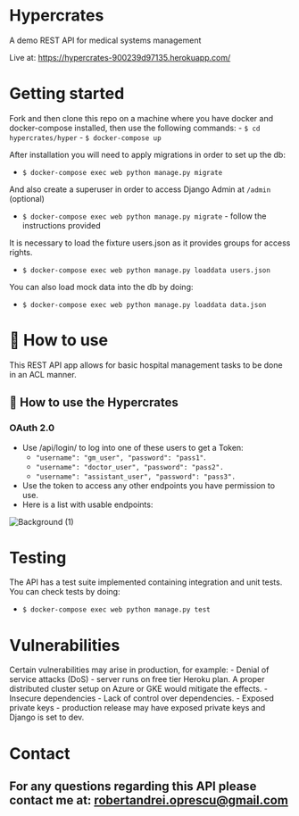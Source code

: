 # Hypercrates
A demo REST API for medical systems management

Live at: https://hypercrates-900239d97135.herokuapp.com/

# Getting started

Fork and then clone this repo on a machine where you have docker and docker-compose installed,
then use the following commands:
    - `$ cd hypercrates/hyper`
    - `$ docker-compose up`

After installation you will need to apply migrations in order to set up the db:
   - `$ docker-compose exec web python manage.py migrate`

And also create a superuser in order to access Django Admin at `/admin` (optional)
   - `$ docker-compose exec web python manage.py migrate` - follow the instructions provided

It is necessary to load the fixture users.json as it provides groups for access rights.
   - `$ docker-compose exec web python manage.py loaddata users.json`

You can also load mock data into the db by doing:
   - `$ docker-compose exec web python manage.py loaddata data.json`

# 📄 How to use

This REST API app allows for basic hospital management tasks to be done in an ACL manner.

## 🔖 How to use the Hypercrates

### OAuth 2.0

- Use /api/login/ to log into one of these users to get a Token:
    - `"username": "gm_user", "password": "pass1"`.
    - `"username": "doctor_user", "password": "pass2".`
    - `"username": "assistant_user", "password": "pass3".`
- Use the token to access any other endpoints you have permission to use.
- Here is a list with usable endpoints:
                                                                                  
![Background (1)](https://github.com/robbycode29/hypercrates/assets/91128928/ef8e1403-03f4-43c4-9ce3-ff20bc188d50)


# Testing 

The API has a test suite implemented containing integration and unit tests. You can check tests by doing:
   - `$ docker-compose exec web python manage.py test`

# Vulnerabilities

Certain vulnerabilities may arise in production, for example:
    - Denial of service attacks (DoS) - server runs on free tier Heroku plan. A proper distributed cluster setup on Azure or GKE would mitigate the effects.
    - Insecure dependencies - Lack of control over dependencies.
    - Exposed private keys - production release may have exposed private keys and Django is set to dev.

# Contact

For any questions regarding this API please contact me at: robertandrei.oprescu@gmail.com
---
